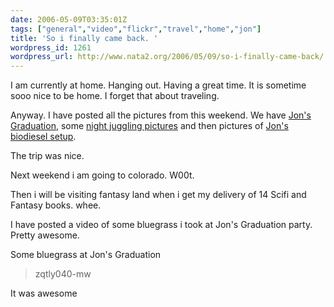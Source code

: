 ```yaml
---
date: 2006-05-09T03:35:01Z
tags: ["general","video","flickr","travel","home","jon"]
title: 'So i finally came back. '
wordpress_id: 1261
wordpress_url: http://www.nata2.org/2006/05/09/so-i-finally-came-back/
---
```


I am currently at home. Hanging out. Having a great time. It is sometime sooo nice to be home. I forget that about traveling.

Anyway. I have posted all the pictures from this weekend. We have <a href="http://www.flickr.com/photos/natatwo/sets/72057594129393809/">Jon's Graduation</a>, some <a href="http://www.flickr.com/photos/natatwo/sets/72057594129747663/">night juggling pictures</a> and then pictures of <a href="http://www.flickr.com/photos/natatwo/tags/biodiesel/">Jon's biodiesel setup</a>.

The trip was nice.

Next weekend i am going to colorado. W00t.

Then i will be visiting fantasy land when i get my delivery of 14 Scifi and Fantasy books. whee.

I have posted a video of some bluegrass i took at Jon's Graduation party. Pretty awesome.

<!--more-->
<div align="left">Some bluegrass at Jon's Graduation</div>
<blockquote>
<div align="left"><!--yt_video-->zqtly040-mw<!--/yt_video--></div>
</blockquote>
<div align="left">It was awesome</div>
